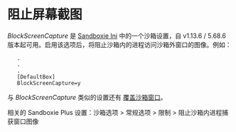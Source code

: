 # 阻止屏幕截图

_BlockScreenCapture_ 是 [Sandboxie Ini](SandboxieIni.md) 中的一个沙箱设置，自 v1.13.6 / 5.68.6 版本起可用。启用该选项后，将阻止沙箱内的进程访问沙箱外窗口的图像。例如：

```
   .
   .
   .
   [DefaultBox]
   BlockScreenCapture=y
```

与 _BlockScreenCapture_ 类似的设置还有 [覆盖沙箱窗口](CoverBoxedWindows.md)。

相关的 Sandboxie Plus 设置：沙箱选项 > 常规选项 > 限制 > 阻止沙箱内进程捕获窗口图像

